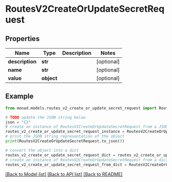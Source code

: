 # RoutesV2CreateOrUpdateSecretRequest


## Properties

Name | Type | Description | Notes
------------ | ------------- | ------------- | -------------
**description** | **str** |  | [optional] 
**name** | **str** |  | [optional] 
**value** | **object** |  | [optional] 

## Example

```python
from monad.models.routes_v2_create_or_update_secret_request import RoutesV2CreateOrUpdateSecretRequest

# TODO update the JSON string below
json = "{}"
# create an instance of RoutesV2CreateOrUpdateSecretRequest from a JSON string
routes_v2_create_or_update_secret_request_instance = RoutesV2CreateOrUpdateSecretRequest.from_json(json)
# print the JSON string representation of the object
print(RoutesV2CreateOrUpdateSecretRequest.to_json())

# convert the object into a dict
routes_v2_create_or_update_secret_request_dict = routes_v2_create_or_update_secret_request_instance.to_dict()
# create an instance of RoutesV2CreateOrUpdateSecretRequest from a dict
routes_v2_create_or_update_secret_request_from_dict = RoutesV2CreateOrUpdateSecretRequest.from_dict(routes_v2_create_or_update_secret_request_dict)
```
[[Back to Model list]](../README.md#documentation-for-models) [[Back to API list]](../README.md#documentation-for-api-endpoints) [[Back to README]](../README.md)


